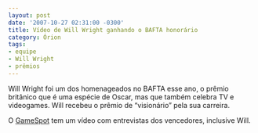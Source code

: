 ```yaml
---
layout: post
date: '2007-10-27 02:31:00 -0300'
title: Vídeo de Will Wright ganhando o BAFTA honorário
category: Órion
tags:
- equipe
- Will Wright
- prêmios
---
```

Will Wright foi um dos homenageados no BAFTA esse ano, o prêmio britânico que
é uma espécie de Oscar, mas que também celebra TV e videogames. Will recebeu
o prêmio de “visionário” pela sua carreira.

O [GameSpot](https://www.gamespot.com/videos/bafta-video-games-awards-2007/2300-6181819/)
tem um vídeo com entrevistas dos vencedores, inclusive Will.

